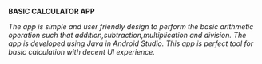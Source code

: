 **__BASIC CALCULATOR APP__**

*The app is simple and user friendly design to perform the basic arithmetic operation such that addition,subtraction,multiplication and division.*
*The app is developed using Java in Android Studio.*
*This app is perfect tool for basic calculation with decent UI experience.*
